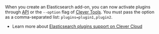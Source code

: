 
When you create an Elasticsearch add-on, you can now activate plugins through [API](/developers/api) or the `--option` flag of [Clever Tools](/developers/doc/cli/addons/). You must pass the option as a comma-separated list: `plugins=plugin1,plugin2`.

- Learn more about [Elasticsearch plugins support on Clever Cloud](/developers/doc/addons/elastic/#plugins)



